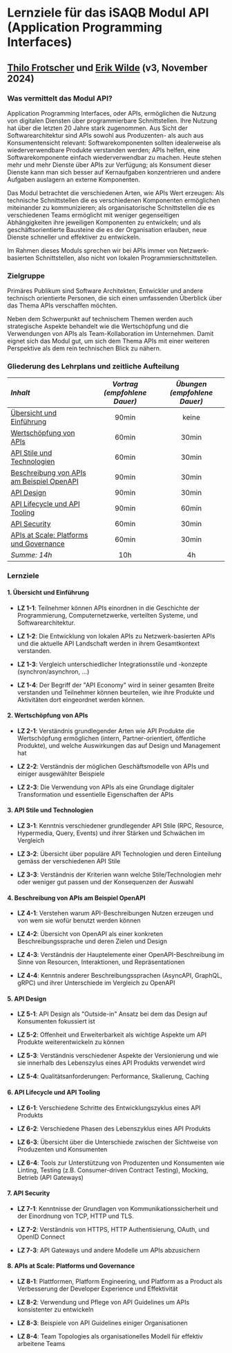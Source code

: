 # Lernziele für das iSAQB Modul API (Application Programming Interfaces)

## [Thilo Frotscher](https://frotscher.com/) und [Erik Wilde](https://www.linkedin.com/in/erikwilde/) (v3, November 2024)

### Was vermittelt das Modul API?

Application Programming Interfaces, oder APIs, ermöglichen die Nutzung von digitalen Diensten über programmierbare Schnittstellen. Ihre Nutzung hat über die letzten 20 Jahre stark zugenommen. Aus Sicht der Softwarearchitektur sind APIs sowohl aus Produzenten- als auch aus Konsumentensicht relevant: Softwarekomponenten sollten idealerweise als wiederverwendbare Produkte verstanden werden; APIs helfen, eine Softwarekomponente einfach wiederverwendbar zu machen. Heute stehen mehr und mehr Dienste über APIs zur Verfügung; als Konsument dieser Dienste kann man sich besser auf Kernaufgaben konzentrieren und andere Aufgaben auslagern an externe Komponenten.

Das Modul betrachtet die verschiedenen Arten, wie APIs Wert erzeugen: Als technische Schnittstellen die es verschiedenen Komponenten ermöglichen miteinander zu kommunizieren; als organisatorische Schnittstellen die es verschiedenen Teams ermöglicht mit weniger gegenseitigen Abhängigkeiten ihre jeweiligen Komponenten zu entwickeln; und als geschäftsorientierte Bausteine die es der Organisation erlauben, neue Dienste schneller und effektiver zu entwickeln. 

Im Rahmen dieses Moduls sprechen wir bei APIs immer von Netzwerk-basierten Schnittstellen, also nicht von lokalen Programmierschnittstellen.


### Zielgruppe

Primäres Publikum sind Software Architekten, Entwickler und andere technisch orientierte Personen, die sich einen umfassenden Überblick über das Thema APIs verschaffen möchten.

Neben dem Schwerpunkt auf technischem Themen werden auch strategische Aspekte behandelt wie die Wertschöpfung und die Verwendungen von APIs als Team-Kollaboration im Unternehmen. Damit eignet sich das Modul gut, um sich dem Thema APIs mit einer weiteren Perspektive als dem rein technischen Blick zu nähern.


### Gliederung des Lehrplans und zeitliche Aufteilung

*Inhalt* | *Vortrag (empfohlene Dauer)* | *Übungen (empfohlene Dauer)*
:-- | :--: | :--:
[Übersicht und Einführung](#overview) | 90min | keine
[Wertschöpfung von APIs](#value) | 60min | 30min
[API Stile und Technologien](#styles) | 60min | 30min
[Beschreibung von APIs am Beispiel OpenAPI](#openapi) | 90min | 30min
[API Design](#design) | 90min | 30min
[API Lifecycle und API Tooling](#lifecycle) | 90min | 60min
[API Security](#security) | 60min | 30min
[APIs at Scale: Platforms und Governance](#governance) | 60min | 30min
*Summe: 14h* | 10h | 4h


### Lernziele

#### <a id="overview"></a> 1. Übersicht und Einführung 

- **LZ 1-1**: Teilnehmer können APIs einordnen in die Geschichte der Programmierung, Computernetzwerke, verteilten Systeme, und Softwarearchitektur.

- **LZ 1-2**: Die Entwicklung von lokalen APIs zu Netzwerk-basierten APIs und die aktuelle API Landschaft werden in ihrem Gesamtkontext verstanden.

- **LZ 1-3**: Vergleich unterschiedlicher Integrationsstile und -konzepte  (synchron/asynchron, ...)

- **LZ 1-4**: Der Begriff der "API Economy" wird in seiner gesamten Breite verstanden und Teilnehmer können beurteilen, wie ihre Produkte und Aktivitäten dort eingeordnet werden können.


#### <a id="value"></a> 2. Wertschöpfung von APIs 

- **LZ 2-1**: Verständnis grundlegender Arten wie API Produkte die Wertschöpfung ermöglichen (intern, Partner-orientiert, öffentliche Produkte), und welche Auswirkungen das auf Design und Management hat

- **LZ 2-2**: Verständnis der möglichen Geschäftsmodelle von APIs und einiger ausgewählter Beispiele

- **LZ 2-3**: Die Verwendung von APIs als eine Grundlage digitaler Transformation und essentielle Eigenschaften der APIs


#### <a id="styles"></a> 3. API Stile und Technologien 

- **LZ 3-1**: Kenntnis verschiedener grundlegender API Stile (RPC, Resource, Hypermedia, Query, Events) und ihrer Stärken und Schwächen im Vergleich

- **LZ 3-2**: Übersicht über populäre API Technologien und deren Einteilung gemäss der verschiedenen API Stile

- **LZ 3-3**: Verständnis der Kriterien wann welche Stile/Technologien mehr oder weniger gut passen und der Konsequenzen der Auswahl


#### <a id="openapi"></a> 4. Beschreibung von APIs am Beispiel OpenAPI 

- **LZ 4-1**: Verstehen warum API-Beschreibungen Nutzen erzeugen und von wem sie wofür benutzt werden können

- **LZ 4-2**: Übersicht von OpenAPI als einer konkreten Beschreibungssprache und deren Zielen und Design

- **LZ 4-3**: Verständnis der Hauptelemente einer OpenAPI-Beschreibung im Sinne von Resourcen, Interaktionen, und Repräsentationen

- **LZ 4-4**: Kenntnis anderer Beschreibungssprachen (AsyncAPI, GraphQL, gRPC) und ihrer Unterschiede im Vergleich zu OpenAPI
 

#### <a id="design"></a> 5. API Design 

- **LZ 5-1**: API Design als "Outside-in" Ansatz bei dem das Design auf Konsumenten fokussiert ist

- **LZ 5-2**: Offenheit und Erweiterbarkeit als wichtige Aspekte um API Produkte weiterentwickeln zu können

- **LZ 5-3**: Verständnis verschiedener Aspekte der Versionierung und wie sie innerhalb des Lebenszylus eines API Produkts verwendet wird

- **LZ 5-4**: Qualitätsanforderungen: Performance, Skalierung, Caching
 

#### <a id="lifecycle"></a> 6. API Lifecycle und API Tooling 

- **LZ 6-1**: Verschiedene Schritte des Entwicklungszyklus eines API Produkts

- **LZ 6-2**: Verschiedene Phasen des Lebenszyklus eines API Produkts

- **LZ 6-3**: Übersicht über die Unterschiede zwischen der Sichtweise von Produzenten und Konsumenten

- **LZ 6-4**: Tools zur Unterstützung von Produzenten und Konsumenten wie Linting, Testing (z.B. Consumer-driven Contract Testing), Mocking, Betrieb (API Gateways)


#### <a id="security"></a> 7. API Security 

- **LZ 7-1**: Kenntnisse der Grundlagen von Kommunikationssicherheit und der Einordnung von TCP, HTTP und TLS.

- **LZ 7-2**: Verständnis von HTTPS, HTTP Authentisierung, OAuth, und OpenID Connect

- **LZ 7-3**: API Gateways und andere Modelle um APIs abzusichern
  

#### <a id="governance"></a> 8. APIs at Scale: Platforms und Governance 

- **LZ 8-1**: Plattformen, Platform Engineering, und Platform as a Product als Verbesserung der Developer Experience und Effektivität

- **LZ 8-2**: Verwendung und Pflege von API Guidelines um APIs konsistenter zu entwickeln

- **LZ 8-3**: Beispiele von API Guidelines einiger Organisationen

- **LZ 8-4**: Team Topologies als organisationelles Modell für effektiv arbeitene Teams
